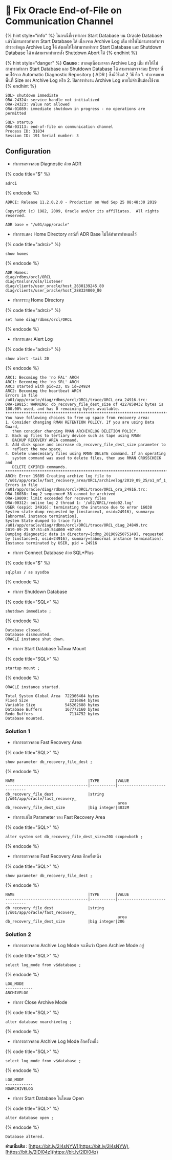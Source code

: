 # 🥦 Fix Oracle End-of-File on Communication Channel

{% hint style="info" %}
ในกรณีที่เราทำการ Start Database บน Oracle Database แล้วไม่สามารถทำการ Start Database ได้ เนื่องจาก Archive Log เต็ม ทำให้ไม่สามารถทำการสำรองข้อมูล Archive Log ได้ ส่งผลให้ไม่สามารถทำการ Start Database และ Shutdown Database ได้ แต่สามารถทำการสั่ง Shutdown Abort ได้
{% endhint %}

{% hint style="danger" %}
**Cause** : สาเหตุเนื่องมาจาก Archive Log เต็ม ทำให้ไม่สามารถทำการ Start Database และ Shutdown Database ได้ สามารถตรวจสอบ Error ที่พบได้จาก Automatic Diagnostic Repository ( ADR ) ซึ่งมีวิธีแก้ 2 วิธี คือ 1. ทำการขยายพื้นที่ Size ของ Archive Log หรือ 2. ปิดการทำงาน Archive Log หากไม่จำเป็นต้องใช้งาน
{% endhint %}

```
SQL> shutdown immediate
ORA-24324: service handle not initialized
ORA-24323: value not allowed
ORA-01089: immediate shutdown in progress - no operations are permitted
```

```
SQL> startup
ORA-03113: end-of-file on communication channel
Process ID: 31834
Session ID: 191 Serial number: 3
```

## **Configuration**

* ทำการตรวจสอบ Diagnostic ด้วย ADR

{% code title="$" %}
```
adrci
```
{% endcode %}

```
ADRCI: Release 11.2.0.2.0 - Production on Wed Sep 25 08:48:30 2019

Copyright (c) 1982, 2009, Oracle and/or its affiliates.  All rights reserved.

ADR base = "/u01/app/oracle"
```

* ทำการแสดง Home Directory กรณีที่ ADR Base ไม่ได้ทำการกำหนดไว้

{% code title="adrci>" %}
```
show homes
```
{% endcode %}

```
ADR Homes:
diag/rdbms/orcl/ORCL
diag/tnslsnr/ol6/listener
diag/clients/user_oracle/host_2630139245_80
diag/clients/user_oracle/host_288324800_80
```

* ทำการระบุ Home Directory

{% code title="adrci>" %}
```
set home diag/rdbms/orcl/ORCL
```
{% endcode %}

* ทำการแสดง Alert Log

{% code title="adrci>" %}
```
show alert -tail 20
```
{% endcode %}

```
ARC1: Becoming the 'no FAL' ARCH
ARC1: Becoming the 'no SRL' ARCH
ARC3 started with pid=23, OS id=24924
ARC2: Becoming the heartbeat ARCH
Errors in file /u01/app/oracle/diag/rdbms/orcl/ORCL/trace/ORCL_ora_24916.trc:
ORA-19815: WARNING: db_recovery_file_dest_size of 4227858432 bytes is 100.00% used, and has 0 remaining bytes available.
************************************************************************
You have following choices to free up space from recovery area:
1. Consider changing RMAN RETENTION POLICY. If you are using Data Guard,
   then consider changing RMAN ARCHIVELOG DELETION POLICY.
2. Back up files to tertiary device such as tape using RMAN
   BACKUP RECOVERY AREA command.
3. Add disk space and increase db_recovery_file_dest_size parameter to
   reflect the new space.
4. Delete unnecessary files using RMAN DELETE command. If an operating
   system command was used to delete files, then use RMAN CROSSCHECK and
   DELETE EXPIRED commands.
************************************************************************
ARCH: Error 19809 Creating archive log file to '/u01/app/oracle/fast_recovery_area/ORCL/archivelog/2019_09_25/o1_mf_1_38_%u_.arc'
Errors in file /u01/app/oracle/diag/rdbms/orcl/ORCL/trace/ORCL_ora_24916.trc:
ORA-16038: log 2 sequence# 38 cannot be archived
ORA-19809: limit exceeded for recovery files
ORA-00312: online log 2 thread 1: '/u02/ORCL/redo02.log'
USER (ospid: 24916): terminating the instance due to error 16038
System state dump requested by (instance=1, osid=24916), summary=[abnormal instance termination].
System State dumped to trace file /u01/app/oracle/diag/rdbms/orcl/ORCL/trace/ORCL_diag_24849.trc
2019-09-25 07:51:49.544000 +07:00
Dumping diagnostic data in directory=[cdmp_20190925075149], requested by (instance=1, osid=24916), summary=[abnormal instance termination].
Instance terminated by USER, pid = 24916
```

* ทำการ Connect Database ด้วย SQL\*Plus

{% code title="$" %}
```
sqlplus / as sysdba
```
{% endcode %}

* ทำการ Shutdown Database

{% code title="SQL>" %}
```
shutdown immediate ;
```
{% endcode %}

```
Database closed.
Database dismounted.
ORACLE instance shut down.
```

* ทำการ Start Database ในโหมด Mount

{% code title="SQL>" %}
```
startup mount ;
```
{% endcode %}

```
ORACLE instance started.

Total System Global Area  722366464 bytes
Fixed Size                  2216864 bytes
Variable Size             545262688 bytes
Database Buffers          167772160 bytes
Redo Buffers                7114752 bytes
Database mounted.
```

### Solution 1&#x20;

* ทำการตรวจสอบ Fast Recovery Area

{% code title="SQL>" %}
```
show parameter db_recovery_file_dest ;
```
{% endcode %}

```
NAME                                |TYPE       |VALUE
------------------------------------|-----------|------------------------------
db_recovery_file_dest               |string     |/u01/app/oracle/fast_recovery_
                                                 area
db_recovery_file_dest_size          |big integer|4032M
```

* ทำการแก้ไข Parameter ของ Fast Recovery Area

{% code title="SQL>" %}
```
alter system set db_recovery_file_dest_size=20G scope=both ;
```
{% endcode %}

* ทำการตรวจสอบ Fast Recovery Area อีกครั้งหนึ่ง

{% code title="SQL>" %}
```
show parameter db_recovery_file_dest ;
```
{% endcode %}

```
NAME                                |TYPE       |VALUE
------------------------------------|-----------|------------------------------
db_recovery_file_dest               |string     |/u01/app/oracle/fast_recovery_
                                                 area
db_recovery_file_dest_size          |big integer|20G
```

### Solution 2

* ทำการตรวจสอบ Archive Log Mode จะเห็นว่า Open Archive Mode อยู่

{% code title="SQL>" %}
```
select log_mode from v$database ;
```
{% endcode %}

```
LOG_MODE
------------
ARCHIVELOG
```

* ทำการ Close Archive Mode

{% code title="SQL>" %}
```
alter database noarchivelog ;
```
{% endcode %}

* ทำการตรวจสอบ Archive Log Mode อีกครั้งหนึ่ง

{% code title="SQL>" %}
```
select log_mode from v$database ;
```
{% endcode %}

```
LOG_MODE
------------
NOARCHIVELOG
```

* ทำการ Start Database ในโหมด Open

{% code title="SQL>" %}
```
alter database open ;
```
{% endcode %}

```
Database altered.
```

**อ่านเพิ่มเติม** : [https://bit.ly/2l4sNYW](https://bit.ly/2l4sNYW), [https://bit.ly/2lDl04z](https://bit.ly/2lDl04z)

